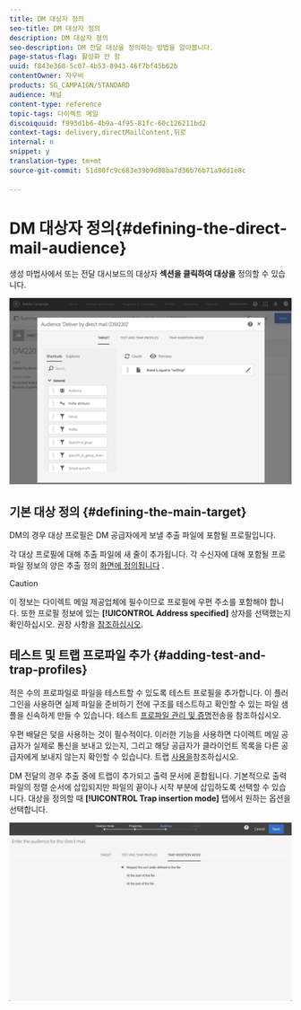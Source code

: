 ```yaml
---
title: DM 대상자 정의
seo-title: DM 대상자 정의
description: DM 대상자 정의
seo-description: DM 전달 대상을 정의하는 방법을 알아봅니다.
page-status-flag: 활성화 안 함
uuid: f843e368-5c07-4b53-8943-46f7bf45b62b
contentOwner: 자우비
products: SG_CAMPAIGN/STANDARD
audience: 채널
content-type: reference
topic-tags: 다이렉트 메일
discoiquuid: f993d1b6-4b9a-4f95-81fc-60c126211bd2
context-tags: delivery,directMailContent,뒤로
internal: n
snippet: y
translation-type: tm+mt
source-git-commit: 51d80fc9c683e39b9d08ba7d36b76b71a9dd1e8c

---
```



# DM 대상자 정의{#defining-the-direct-mail-audience}

생성 마법사에서 또는 전달 대시보드의 대상자 **섹션을 클릭하여 대상을** 정의할 수 있습니다.

![](assets/direct_mail_15.png)

## 기본 대상 정의 {#defining-the-main-target}

DM의 경우 대상 프로필은 DM 공급자에게 보낼 추출 파일에 포함될 프로필입니다.

각 대상 프로필에 대해 추출 파일에 새 줄이 추가됩니다. 각 수신자에 대해 포함될 프로파일 정보의 양은 추출 정의 [화면에 정의됩니다](#defining-the-extraction) .

>[!CAUTION]
>
>이 정보는 다이렉트 메일 제공업체에 필수이므로 프로필에 우편 주소를 포함해야 합니다. 또한 프로필 정보에 있는 **[!UICONTROL Address specified]** 상자를 선택했는지 확인하십시오. 권장 사항을 [참조하십시오](../../channels/using/about-direct-mail.md#recommendations).

## 테스트 및 트랩 프로파일 추가 {#adding-test-and-trap-profiles}

적은 수의 프로파일로 파일을 테스트할 수 있도록 테스트 프로필을 추가합니다. 이 플러그인을 사용하면 실제 파일을 준비하기 전에 구조를 테스트하고 확인할 수 있는 파일 샘플을 신속하게 만들 수 있습니다. 테스트 [프로파일 관리 및 증명](../../sending/using/managing-test-profiles-and-sending-proofs.md)전송을 참조하십시오.

우편 배달은 덫을 사용하는 것이 필수적이다. 이러한 기능을 사용하면 다이렉트 메일 공급자가 실제로 통신을 보내고 있는지, 그리고 해당 공급자가 클라이언트 목록을 다른 공급자에게 보내지 않는지 확인할 수 있습니다. 트랩 [사용을](../../sending/using/managing-test-profiles-and-sending-proofs.md#using-traps)참조하십시오.

DM 전달의 경우 추출 중에 트랩이 추가되고 출력 문서에 혼합됩니다. 기본적으로 출력 파일의 정렬 순서에 삽입되지만 파일의 끝이나 시작 부분에 삽입하도록 선택할 수 있습니다. 대상을 정의할 때 **[!UICONTROL Trap insertion mode]** 탭에서 원하는 옵션을 선택합니다.

![](assets/direct_mail_trap_insertion_mode.png)
